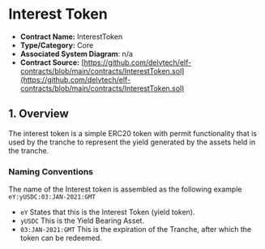 # Interest Token

* **Contract Name:** InterestToken
* **Type/Category:** Core
* **Associated System Diagram**: n/a
* **Contract Source:** [https://github.com/delvtech/elf-contracts/blob/main/contracts/InterestToken.sol](https://github.com/delvtech/elf-contracts/blob/main/contracts/InterestToken.sol)

## 1. Overview

The interest token is a simple ERC20 token with permit functionality that is used by the tranche to represent the yield generated by the assets held in the tranche.

### **Naming Conventions**

The name of the Interest token is assembled as the following example `eY:yUSDC:03:JAN-2021:GMT`

* `eY` States that this is the Interest Token (yield token).
* `yUSDC` This is the Yield Bearing Asset.
* `03:JAN-2021:GMT` This is the expiration of the Tranche, after which the token can be redeemed.

